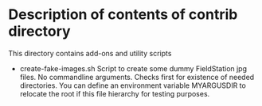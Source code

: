 # Description of contents of contrib directory

This directory contains add-ons and utility scripts

* create-fake-images.sh  Script to create some dummy FieldStation jpg files. No
  commandline arguments. Checks first for existence of needed directories. You
  can define an environment variable MYARGUSDIR to relocate the root if this
  file hierarchy for testing purposes.



